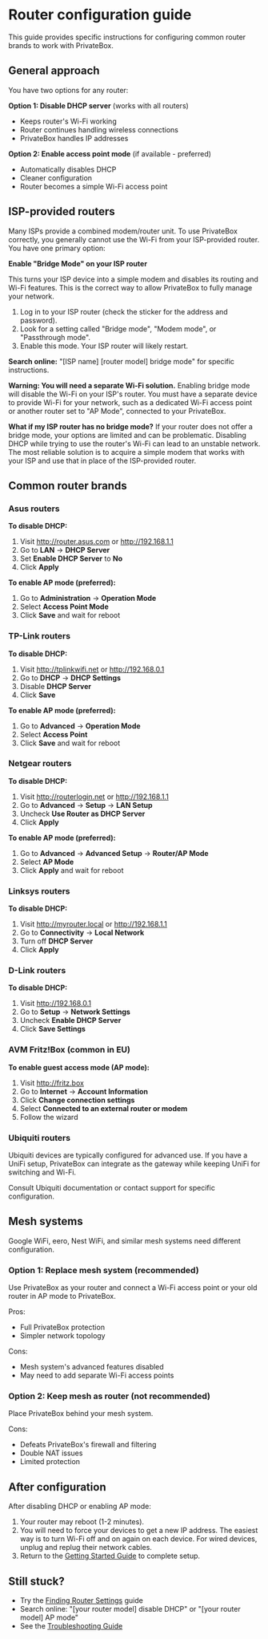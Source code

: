 # Router configuration guide

This guide provides specific instructions for configuring common router brands to work with PrivateBox.

## General approach

You have two options for any router:

**Option 1: Disable DHCP server** (works with all routers)
- Keeps router's Wi-Fi working
- Router continues handling wireless connections
- PrivateBox handles IP addresses

**Option 2: Enable access point mode** (if available - preferred)
- Automatically disables DHCP
- Cleaner configuration
- Router becomes a simple Wi-Fi access point

## ISP-provided routers

Many ISPs provide a combined modem/router unit. To use PrivateBox correctly, you generally cannot use the Wi-Fi from your ISP-provided router. You have one primary option:

**Enable "Bridge Mode" on your ISP router**

This turns your ISP device into a simple modem and disables its routing and Wi-Fi features. This is the correct way to allow PrivateBox to fully manage your network.

1.  Log in to your ISP router (check the sticker for the address and password).
2.  Look for a setting called "Bridge mode", "Modem mode", or "Passthrough mode".
3.  Enable this mode. Your ISP router will likely restart.

**Search online:** "[ISP name] [router model] bridge mode" for specific instructions.

**Warning: You will need a separate Wi-Fi solution.**
Enabling bridge mode will disable the Wi-Fi on your ISP's router. You must have a separate device to provide Wi-Fi for your network, such as a dedicated Wi-Fi access point or another router set to "AP Mode", connected to your PrivateBox.

**What if my ISP router has no bridge mode?**
If your router does not offer a bridge mode, your options are limited and can be problematic. Disabling DHCP while trying to use the router's Wi-Fi can lead to an unstable network. The most reliable solution is to acquire a simple modem that works with your ISP and use that in place of the ISP-provided router.

## Common router brands

### Asus routers

**To disable DHCP:**
1. Visit http://router.asus.com or http://192.168.1.1
2. Go to **LAN** → **DHCP Server**
3. Set **Enable DHCP Server** to **No**
4. Click **Apply**

**To enable AP mode (preferred):**
1. Go to **Administration** → **Operation Mode**
2. Select **Access Point Mode**
3. Click **Save** and wait for reboot

### TP-Link routers

**To disable DHCP:**
1. Visit http://tplinkwifi.net or http://192.168.0.1
2. Go to **DHCP** → **DHCP Settings**
3. Disable **DHCP Server**
4. Click **Save**

**To enable AP mode (preferred):**
1. Go to **Advanced** → **Operation Mode**
2. Select **Access Point**
3. Click **Save** and wait for reboot

### Netgear routers

**To disable DHCP:**
1. Visit http://routerlogin.net or http://192.168.1.1
2. Go to **Advanced** → **Setup** → **LAN Setup**
3. Uncheck **Use Router as DHCP Server**
4. Click **Apply**

**To enable AP mode (preferred):**
1. Go to **Advanced** → **Advanced Setup** → **Router/AP Mode**
2. Select **AP Mode**
3. Click **Apply** and wait for reboot

### Linksys routers

**To disable DHCP:**
1. Visit http://myrouter.local or http://192.168.1.1
2. Go to **Connectivity** → **Local Network**
3. Turn off **DHCP Server**
4. Click **Apply**

### D-Link routers

**To disable DHCP:**
1. Visit http://192.168.0.1
2. Go to **Setup** → **Network Settings**
3. Uncheck **Enable DHCP Server**
4. Click **Save Settings**

### AVM Fritz!Box (common in EU)

**To enable guest access mode (AP mode):**
1. Visit http://fritz.box
2. Go to **Internet** → **Account Information**
3. Click **Change connection settings**
4. Select **Connected to an external router or modem**
5. Follow the wizard

### Ubiquiti routers

Ubiquiti devices are typically configured for advanced use. If you have a UniFi setup, PrivateBox can integrate as the gateway while keeping UniFi for switching and Wi-Fi.

Consult Ubiquiti documentation or contact support for specific configuration.

## Mesh systems

Google WiFi, eero, Nest WiFi, and similar mesh systems need different configuration.

### Option 1: Replace mesh system (recommended)

Use PrivateBox as your router and connect a Wi-Fi access point or your old router in AP mode to PrivateBox.

Pros:
- Full PrivateBox protection
- Simpler network topology

Cons:
- Mesh system's advanced features disabled
- May need to add separate Wi-Fi access points

### Option 2: Keep mesh as router (not recommended)

Place PrivateBox behind your mesh system.

Cons:
- Defeats PrivateBox's firewall and filtering
- Double NAT issues
- Limited protection

## After configuration

After disabling DHCP or enabling AP mode:

1.  Your router may reboot (1-2 minutes).
2.  You will need to force your devices to get a new IP address. The easiest way is to turn Wi-Fi off and on again on each device. For wired devices, unplug and replug their network cables.
3.  Return to the [Getting Started Guide](./getting-started.md) to complete setup.

## Still stuck?

- Try the [Finding Router Settings](./finding-router-settings.md) guide
- Search online: "[your router model] disable DHCP" or "[your router model] AP mode"
- See the [Troubleshooting Guide](./troubleshooting-guide.md)
